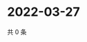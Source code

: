 # 2022-03-27

共 0 条

<!-- BEGIN WEIBO -->
<!-- 最后更新时间 Sun Mar 27 2022 05:13:57 GMT+0800 (China Standard Time) -->

<!-- END WEIBO -->
